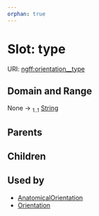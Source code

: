 ```yaml
---
orphan: true
---
```


# Slot: type



URI: [ngff:orientation__type](https://w3id.org/ome/ngff/orientation__type)


## Domain and Range

None &#8594;  <sub>1..1</sub> [String](types/String.md)

## Parents


## Children


## Used by

 * [AnatomicalOrientation](AnatomicalOrientation.md)
 * [Orientation](Orientation.md)
